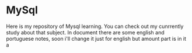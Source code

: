 # MySql
Here is my repository of Mysql learning. You can check out my cunrrently study about that subject. In document there are some english and portuguese notes, soon i'll change it just for english but amount part is in it a 


